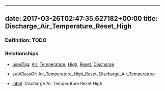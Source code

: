 
---
date: 2017-03-26T02:47:35.627182+00:00
title: Discharge_Air_Temperature_Reset_High
---
### Definition: TODO

### Relationships

* [usesTag](https://brickschema.org/schema/1.0/BrickFrame#usesTag): [Air](https://brickschema.org/schema/1.0/BrickTag#Air), [Temperature](https://brickschema.org/schema/1.0/BrickTag#Temperature), [High](https://brickschema.org/schema/1.0/BrickTag#High), [Reset](https://brickschema.org/schema/1.0/BrickTag#Reset), [Discharge](https://brickschema.org/schema/1.0/BrickTag#Discharge)

* [subClassOf](http://www.w3.org/2000/01/rdf-schema#subClassOf): [Air_Temperature_High_Reset](https://brickschema.org/schema/1.0/Brick#Air_Temperature_High_Reset), [Discharge_Air_Temperature](https://brickschema.org/schema/1.0/Brick#Discharge_Air_Temperature)

* [label](http://www.w3.org/2000/01/rdf-schema#label): Discharge Air Temperature Reset High
